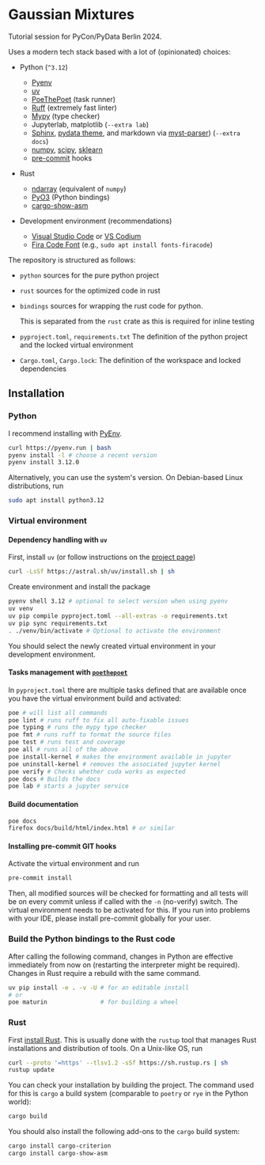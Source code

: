 # Gaussian Mixtures

Tutorial session for PyCon/PyData Berlin 2024.

Uses a modern tech stack based with a lot of
(opinionated) choices:

* Python (`^3.12`)
  * [Pyenv](https://github.com/pyenv/pyenv)
  * [uv](https://github.com/astral-sh/uv)
  * [PoeThePoet](https://poethepoet.natn.io/index.html) (task runner)
  * [Ruff](https://github.com/astral-sh/ruff) (extremely fast linter)
  * [Mypy](https://mypy-lang.org/) (type checker)
  * Jupyterlab, matplotlib (`--extra lab`)
  * [Sphinx](https://www.sphinx-doc.org/en/master/),
    [pydata theme](https://github.com/pydata/pydata-sphinx-theme),
    and markdown via [myst-parser](https://myst-parser.readthedocs.io/en/latest/))
    (`--extra docs`)
  * [numpy](https://numpy.org/), [scipy](https://scipy.org/), [sklearn](https://scikit-learn.org/stable/)
  * [pre-commit](https://pre-commit.com/) hooks

* Rust
  * [ndarray](https://github.com/rust-ndarray/ndarray) (equivalent of `numpy`)
  * [PyO3](https://github.com/PyO3/pyo3) (Python bindings)
  * [cargo-show-asm](https://github.com/pacak/cargo-show-asm)

* Development environment (recommendations)
  * [Visual Studio Code](https://code.visualstudio.com/) or [VS Codium](https://vscodium.com/)
  * [Fira Code Font](https://github.com/tonsky/FiraCode) (e.g., `sudo apt install fonts-firacode`)

The repository is structured as follows:

* `python` sources for the pure python project
* `rust` sources for the optimized code in rust
* `bindings` sources for wrapping the rust code for python.

  This is separated from the `rust` crate as this is required for inline testing
* `pyproject.toml`, `requirements.txt` The definition of the python project and the locked virtual environment
* `Cargo.toml`, `Cargo.lock`: The definition of the workspace and locked dependencies

## Installation

### Python

I recommend installing with [PyEnv](https://github.com/pyenv/pyenv).

```sh
curl https://pyenv.run | bash
pyenv install -l # choose a recent version
pyenv install 3.12.0
```

Alternatively, you can use the system's version. On Debian-based Linux distributions, run

```sh
sudo apt install python3.12
```

### Virtual environment

#### Dependency handling with `uv`

First, install `uv` (or follow instructions on the [project page](https://github.com/astral-sh/uv?tab=readme-ov-file#getting-started))

```sh
curl -LsSf https://astral.sh/uv/install.sh | sh
```

Create environment and install the package

```sh
pyenv shell 3.12 # optional to select version when using pyenv
uv venv
uv pip compile pyproject.toml --all-extras -o requirements.txt
uv pip sync requirements.txt
. ./venv/bin/activate # Optional to activate the environment
```

You should select the newly created virtual environment in your development environment.

#### Tasks management with [`poethepoet`](https://github.com/nat-n/poethepoet)

In `pyproject.toml` there are multiple tasks defined that are available once you have the virtual
environment build and activated:

```sh
poe # will list all commands
poe lint # runs ruff to fix all auto-fixable issues
poe typing # runs the mypy type checker
poe fmt # runs ruff to format the source files
poe test # runs test and coverage
poe all # runs all of the above
poe install-kernel # makes the environment available in jupyter
poe uninstall-kernel # removes the associated jupyter kernel
poe verify # Checks whether cuda works as expected
poe docs # Builds the docs
poe lab # starts a jupyter service
```

#### Build documentation

```sh
poe docs
firefox docs/build/html/index.html # or similar
```

#### Installing pre-commit GIT hooks

Activate the virtual environment and run

```sh
pre-commit install
```

Then, all modified sources will be checked for formatting and all tests will be on every commit
unless if called with the `-n` (no-verify) switch. The virtual environment needs to be activated
for this. If you run into problems with your IDE, please install pre-commit globally for your user.

### Build the Python bindings to the Rust code

After calling the following command, changes in Python are effective immediately from now on
(restarting the interpreter might be required). Changes in Rust require a rebuild with the same
command.

```sh
uv pip install -e . -v -U # for an editable install
# or
poe maturin               # for building a wheel
```

### Rust

First [install Rust](https://forge.rust-lang.org/infra/other-installation-methods.html). This is usually done
with the `rustup` tool that manages Rust installations and distribution of tools. On a Unix-like OS, run

```sh
curl --proto '=https' --tlsv1.2 -sSf https://sh.rustup.rs | sh
rustup update
```

You can check your installation by building the project. The command used for this is
`cargo` a build system (comparable to `poetry` or `rye` in the Python world):

```sh
cargo build
```

You should also install the following add-ons to the `cargo` build system:

```sh
cargo install cargo-criterion
cargo install cargo-show-asm
```

<!-- ```sh
cargo asm -v --simplify --release --lib -p PROJECT LIBRARY::MODULE::FUNCTION 0 --rust
```-->
